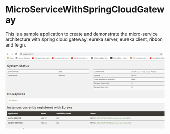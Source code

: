 # MicroServiceWithSpringCloudGateway
This is a sample application to create and demonstrate the micro-service architecture with spring cloud gateway, eureka server, 
eureka client, ribbon and feign.

![Alt text](eureka-server.jpg?raw=true "Eureka Server")

